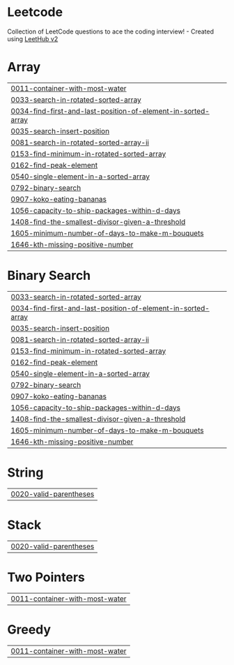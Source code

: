 # Leetcode
Collection of LeetCode questions to ace the coding interview! - Created using [LeetHub v2](https://github.com/arunbhardwaj/LeetHub-2.0)


# Array
|  |
| ------- |
| [0011-container-with-most-water](https://github.com/Arunchand0203/Leetcode/tree/master/0011-container-with-most-water) |
| [0033-search-in-rotated-sorted-array](https://github.com/Arunchand0203/Leetcode/tree/master/0033-search-in-rotated-sorted-array) |
| [0034-find-first-and-last-position-of-element-in-sorted-array](https://github.com/Arunchand0203/Leetcode/tree/master/0034-find-first-and-last-position-of-element-in-sorted-array) |
| [0035-search-insert-position](https://github.com/Arunchand0203/Leetcode/tree/master/0035-search-insert-position) |
| [0081-search-in-rotated-sorted-array-ii](https://github.com/Arunchand0203/Leetcode/tree/master/0081-search-in-rotated-sorted-array-ii) |
| [0153-find-minimum-in-rotated-sorted-array](https://github.com/Arunchand0203/Leetcode/tree/master/0153-find-minimum-in-rotated-sorted-array) |
| [0162-find-peak-element](https://github.com/Arunchand0203/Leetcode/tree/master/0162-find-peak-element) |
| [0540-single-element-in-a-sorted-array](https://github.com/Arunchand0203/Leetcode/tree/master/0540-single-element-in-a-sorted-array) |
| [0792-binary-search](https://github.com/Arunchand0203/Leetcode/tree/master/0792-binary-search) |
| [0907-koko-eating-bananas](https://github.com/Arunchand0203/Leetcode/tree/master/0907-koko-eating-bananas) |
| [1056-capacity-to-ship-packages-within-d-days](https://github.com/Arunchand0203/Leetcode/tree/master/1056-capacity-to-ship-packages-within-d-days) |
| [1408-find-the-smallest-divisor-given-a-threshold](https://github.com/Arunchand0203/Leetcode/tree/master/1408-find-the-smallest-divisor-given-a-threshold) |
| [1605-minimum-number-of-days-to-make-m-bouquets](https://github.com/Arunchand0203/Leetcode/tree/master/1605-minimum-number-of-days-to-make-m-bouquets) |
| [1646-kth-missing-positive-number](https://github.com/Arunchand0203/Leetcode/tree/master/1646-kth-missing-positive-number) |
# Binary Search
|  |
| ------- |
| [0033-search-in-rotated-sorted-array](https://github.com/Arunchand0203/Leetcode/tree/master/0033-search-in-rotated-sorted-array) |
| [0034-find-first-and-last-position-of-element-in-sorted-array](https://github.com/Arunchand0203/Leetcode/tree/master/0034-find-first-and-last-position-of-element-in-sorted-array) |
| [0035-search-insert-position](https://github.com/Arunchand0203/Leetcode/tree/master/0035-search-insert-position) |
| [0081-search-in-rotated-sorted-array-ii](https://github.com/Arunchand0203/Leetcode/tree/master/0081-search-in-rotated-sorted-array-ii) |
| [0153-find-minimum-in-rotated-sorted-array](https://github.com/Arunchand0203/Leetcode/tree/master/0153-find-minimum-in-rotated-sorted-array) |
| [0162-find-peak-element](https://github.com/Arunchand0203/Leetcode/tree/master/0162-find-peak-element) |
| [0540-single-element-in-a-sorted-array](https://github.com/Arunchand0203/Leetcode/tree/master/0540-single-element-in-a-sorted-array) |
| [0792-binary-search](https://github.com/Arunchand0203/Leetcode/tree/master/0792-binary-search) |
| [0907-koko-eating-bananas](https://github.com/Arunchand0203/Leetcode/tree/master/0907-koko-eating-bananas) |
| [1056-capacity-to-ship-packages-within-d-days](https://github.com/Arunchand0203/Leetcode/tree/master/1056-capacity-to-ship-packages-within-d-days) |
| [1408-find-the-smallest-divisor-given-a-threshold](https://github.com/Arunchand0203/Leetcode/tree/master/1408-find-the-smallest-divisor-given-a-threshold) |
| [1605-minimum-number-of-days-to-make-m-bouquets](https://github.com/Arunchand0203/Leetcode/tree/master/1605-minimum-number-of-days-to-make-m-bouquets) |
| [1646-kth-missing-positive-number](https://github.com/Arunchand0203/Leetcode/tree/master/1646-kth-missing-positive-number) |
# String
|  |
| ------- |
| [0020-valid-parentheses](https://github.com/Arunchand0203/Leetcode/tree/master/0020-valid-parentheses) |
# Stack
|  |
| ------- |
| [0020-valid-parentheses](https://github.com/Arunchand0203/Leetcode/tree/master/0020-valid-parentheses) |
# Two Pointers
|  |
| ------- |
| [0011-container-with-most-water](https://github.com/Arunchand0203/Leetcode/tree/master/0011-container-with-most-water) |
# Greedy
|  |
| ------- |
| [0011-container-with-most-water](https://github.com/Arunchand0203/Leetcode/tree/master/0011-container-with-most-water) |